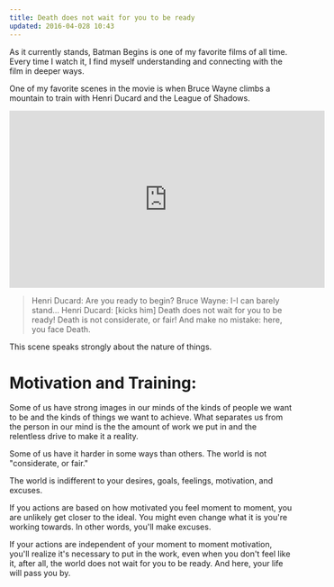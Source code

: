 ```yaml
---
title: Death does not wait for you to be ready
updated: 2016-04-028 10:43
---
```


As it currently stands, Batman Begins is one of my favorite films of all time. Every time I watch it, I find myself understanding and connecting with the film in deeper ways.

One of my favorite scenes in the movie is when Bruce Wayne climbs a mountain to train with Henri Ducard and the League of Shadows.

<iframe width="560" height="315" src="https://www.youtube.com/embed/C33pdX1meX4" frameborder="0" allowfullscreen></iframe>

> Henri Ducard: Are you ready to begin? 
> Bruce Wayne: I-I can barely stand... 
> Henri Ducard: [kicks him] Death does not wait for you to be ready! Death is not considerate, or fair! And make no mistake: here, you face Death. 

This scene speaks strongly about the nature of things.

# Motivation and Training:

Some of us have strong images in our minds of the kinds of people we want to be and the kinds of things we want to achieve. What separates us from the person in our mind is the the amount of work we put in and the relentless drive to make it a reality.

Some of us have it harder in some ways than others. The world is not "considerate, or fair." 

The world is indifferent to your desires, goals, feelings, motivation, and excuses.

If you actions are based on how motivated you feel moment to moment, you are unlikely get closer to the ideal. You might even change what it is you're working towards. In other words, you'll make excuses. 

If your actions are independent of your moment to moment motivation, you'll realize it's necessary to put in the work, even when you don't feel like it, after all, the world does not wait for you to be ready. And here, your life will pass you by.  
